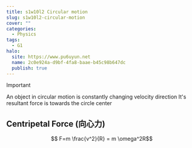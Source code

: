 ```yaml
---
title: s1w10l2 Circular motion
slug: s1w10l2-circular-motion
cover: ""
categories:
  - Physics
tags:
  - G1
halo:
  site: https://www.pu6uyun.net
  name: 2c0e924a-d9bf-4fa8-baae-b45c98b647dc
  publish: true
---
```

> [!important]
> An object in circular motion is constantly changing velocity direction
> It's resultant force is towards the circle center
## Centripetal Force (向心力)
$$ F=m \frac{v^2}{R} = m \omega^2R$$
